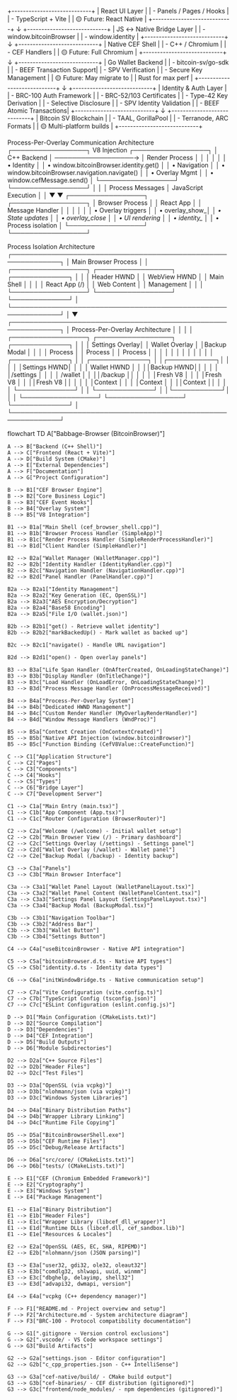 +----------------------------+
|        React UI Layer     |
|  - Panels / Pages / Hooks |
|  - TypeScript + Vite      |
|  🟡 Future: React Native   |
+----------------------------+
            ↓
+----------------------------+
|   JS ↔ Native Bridge Layer |
|  - window.bitcoinBrowser   |
|  - window.identity         |
+----------------------------+
            ↓
+----------------------------+
|     Native CEF Shell       |
|  - C++ / Chromium          |
|  - CEF Handlers            |
|  🟡 Future: Full Chromium  |
+----------------------------+
            ↓
+----------------------------+
|   Go Wallet Backend        |
|  - bitcoin-sv/go-sdk       |
|  - BEEF Transaction Support|
|  - SPV Verification        |
|  - Secure Key Management   |
|  🟡 Future: May migrate to |
|     Rust for max perf      |
+----------------------------+
            ↓
+----------------------------+
| Identity & Auth Layer      |
|  - BRC-100 Auth Framework  |
|  - BRC-52/103 Certificates |
|  - Type-42 Key Derivation  |
|  - Selective Disclosure    |
|  - SPV Identity Validation |
|  - BEEF Atomic Transactions|
+----------------------------+
            ↓
+----------------------------+
| Bitcoin SV Blockchain      |
|  - TAAL, GorillaPool       |
|  - Terranode, ARC Formats  |
|  🟡 Multi-platform builds  |
+----------------------------+



Process-Per-Overlay Communication Architecture
┌─────────────────┐    V8 Injection    ┌─────────────────┐
│   C++ Backend   │ ──────────────────→ │  Render Process │
│                 │                     │                 │
│ • Identity      │                     │ • window.bitcoinBrowser.identity.get() │
│ • Navigation    │                     │ • window.bitcoinBrowser.navigation.navigate() │
│ • Overlay Mgmt  │                     │ • window.cefMessage.send() │
└─────────────────┘                     └─────────────────┘
         │                                        │
         │ Process Messages                       │ JavaScript Execution
         │                                        │
         ▼                                        ▼
┌─────────────────┐                     ┌─────────────────┐
│ Browser Process │                     │   React App     │
│ Message Handler │                     │                 │
│                 │                     │ • Overlay triggers │
│ • overlay_show_*│                     │ • State updates  │
│ • overlay_close │                     │ • UI rendering   │
│ • identity_*    │                     │ • Process isolation │
└─────────────────┘                     └─────────────────┘

Process Isolation Architecture
┌─────────────────────────────────────────────────────────────┐
│                    Main Browser Process                     │
│  ┌─────────────────┐  ┌─────────────────┐  ┌─────────────┐  │
│  │   Header HWND   │  │  WebView HWND   │  │ Main Shell  │  │
│  │ React App (/)   │  │ Web Content     │  │ Management  │  │
│  └─────────────────┘  └─────────────────┘  └─────────────┘  │
└─────────────────────────────────────────────────────────────┘
                              │
                              ▼
┌─────────────────────────────────────────────────────────────┐
│              Process-Per-Overlay Architecture               │
│                                                             │
│  ┌─────────────────┐  ┌─────────────────┐  ┌─────────────┐  │
│  │ Settings Overlay│  │  Wallet Overlay │  │Backup Modal │  │
│  │   Process       │  │    Process      │  │   Process   │  │
│  │                 │  │                 │  │             │  │
│  │ ┌─────────────┐ │  │ ┌─────────────┐ │  │┌───────────┐│  │
│  │ │Settings HWND│ │  │ │ Wallet HWND │ │  ││Backup HWND││  │
│  │ │/settings    │ │  │ │ /wallet     │ │  ││/backup    ││  │
│  │ │Fresh V8     │ │  │ │Fresh V8     │ │  ││Fresh V8   ││  │
│  │ │Context      │ │  │ │Context      │ │  ││Context    ││  │
│  │ └─────────────┘ │  │ └─────────────┘ │  │└───────────┘│  │
│  └─────────────────┘  └─────────────────┘  └─────────────┘  │
└─────────────────────────────────────────────────────────────┘



flowchart TD
    A["Babbage-Browser (BitcoinBrowser)"]

    A --> B["Backend (C++ Shell)"]
    A --> C["Frontend (React + Vite)"]
    A --> D["Build System (CMake)"]
    A --> E["External Dependencies"]
    A --> F["Documentation"]
    A --> G["Project Configuration"]

    B --> B1["CEF Browser Engine"]
    B --> B2["Core Business Logic"]
    B --> B3["CEF Event Hooks"]
    B --> B4["Overlay System"]
    B --> B5["V8 Integration"]

    B1 --> B1a["Main Shell (cef_browser_shell.cpp)"]
    B1 --> B1b["Browser Process Handler (SimpleApp)"]
    B1 --> B1c["Render Process Handler (SimpleRenderProcessHandler)"]
    B1 --> B1d["Client Handler (SimpleHandler)"]

    B2 --> B2a["Wallet Manager (WalletManager.cpp)"]
    B2 --> B2b["Identity Handler (IdentityHandler.cpp)"]
    B2 --> B2c["Navigation Handler (NavigationHandler.cpp)"]
    B2 --> B2d["Panel Handler (PanelHandler.cpp)"]

    B2a --> B2a1["Identity Management"]
    B2a --> B2a2["Key Generation (EC, OpenSSL)"]
    B2a --> B2a3["AES Encryption/Decryption"]
    B2a --> B2a4["Base58 Encoding"]
    B2a --> B2a5["File I/O (wallet.json)"]

    B2b --> B2b1["get() - Retrieve wallet identity"]
    B2b --> B2b2["markBackedUp() - Mark wallet as backed up"]

    B2c --> B2c1["navigate() - Handle URL navigation"]

    B2d --> B2d1["open() - Open overlay panels"]

    B3 --> B3a["Life Span Handler (OnAfterCreated, OnLoadingStateChange)"]
    B3 --> B3b["Display Handler (OnTitleChange)"]
    B3 --> B3c["Load Handler (OnLoadError, OnLoadingStateChange)"]
    B3 --> B3d["Process Message Handler (OnProcessMessageReceived)"]

    B4 --> B4a["Process-Per-Overlay System"]
    B4 --> B4b["Dedicated HWND Management"]
    B4 --> B4c["Custom Render Handler (MyOverlayRenderHandler)"]
    B4 --> B4d["Window Message Handlers (WndProc)"]

    B5 --> B5a["Context Creation (OnContextCreated)"]
    B5 --> B5b["Native API Injection (window.bitcoinBrowser)"]
    B5 --> B5c["Function Binding (CefV8Value::CreateFunction)"]

    C --> C1["Application Structure"]
    C --> C2["Pages"]
    C --> C3["Components"]
    C --> C4["Hooks"]
    C --> C5["Types"]
    C --> C6["Bridge Layer"]
    C --> C7["Development Server"]

    C1 --> C1a["Main Entry (main.tsx)"]
    C1 --> C1b["App Component (App.tsx)"]
    C1 --> C1c["Router Configuration (BrowserRouter)"]

    C2 --> C2a["Welcome (/welcome) - Initial wallet setup"]
    C2 --> C2b["Main Browser View (/) - Primary dashboard"]
    C2 --> C2c["Settings Overlay (/settings) - Settings panel"]
    C2 --> C2d["Wallet Overlay (/wallet) - Wallet panel"]
    C2 --> C2e["Backup Modal (/backup) - Identity backup"]

    C3 --> C3a["Panels"]
    C3 --> C3b["Main Browser Interface"]

    C3a --> C3a1["Wallet Panel Layout (WalletPanelLayout.tsx)"]
    C3a --> C3a2["Wallet Panel Content (WalletPanelContent.tsx)"]
    C3a --> C3a3["Settings Panel Layout (SettingsPanelLayout.tsx)"]
    C3a --> C3a4["Backup Modal (BackupModal.tsx)"]

    C3b --> C3b1["Navigation Toolbar"]
    C3b --> C3b2["Address Bar"]
    C3b --> C3b3["Wallet Button"]
    C3b --> C3b4["Settings Button"]

    C4 --> C4a["useBitcoinBrowser - Native API integration"]

    C5 --> C5a["bitcoinBrowser.d.ts - Native API types"]
    C5 --> C5b["identity.d.ts - Identity data types"]

    C6 --> C6a["initWindowBridge.ts - Native communication setup"]

    C7 --> C7a["Vite Configuration (vite.config.ts)"]
    C7 --> C7b["TypeScript Config (tsconfig.json)"]
    C7 --> C7c["ESLint Configuration (eslint.config.js)"]

    D --> D1["Main Configuration (CMakeLists.txt)"]
    D --> D2["Source Compilation"]
    D --> D3["Dependencies"]
    D --> D4["CEF Integration"]
    D --> D5["Build Outputs"]
    D --> D6["Module Subdirectories"]

    D2 --> D2a["C++ Source Files"]
    D2 --> D2b["Header Files"]
    D2 --> D2c["Test Files"]

    D3 --> D3a["OpenSSL (via vcpkg)"]
    D3 --> D3b["nlohmann/json (via vcpkg)"]
    D3 --> D3c["Windows System Libraries"]

    D4 --> D4a["Binary Distribution Paths"]
    D4 --> D4b["Wrapper Library Linking"]
    D4 --> D4c["Runtime File Copying"]

    D5 --> D5a["BitcoinBrowserShell.exe"]
    D5 --> D5b["CEF Runtime Files"]
    D5 --> D5c["Debug/Release Artifacts"]

    D6 --> D6a["src/core/ (CMakeLists.txt)"]
    D6 --> D6b["tests/ (CMakeLists.txt)"]

    E --> E1["CEF (Chromium Embedded Framework)"]
    E --> E2["Cryptography"]
    E --> E3["Windows System"]
    E --> E4["Package Management"]

    E1 --> E1a["Binary Distribution"]
    E1 --> E1b["Header Files"]
    E1 --> E1c["Wrapper Library (libcef_dll_wrapper)"]
    E1 --> E1d["Runtime DLLs (libcef.dll, cef_sandbox.lib)"]
    E1 --> E1e["Resources & Locales"]

    E2 --> E2a["OpenSSL (AES, EC, SHA, RIPEMD)"]
    E2 --> E2b["nlohmann/json (JSON parsing)"]

    E3 --> E3a["user32, gdi32, ole32, oleaut32"]
    E3 --> E3b["comdlg32, shlwapi, uuid, winmm"]
    E3 --> E3c["dbghelp, delayimp, shell32"]
    E3 --> E3d["advapi32, dwmapi, version"]

    E4 --> E4a["vcpkg (C++ dependency manager)"]

    F --> F1["README.md - Project overview and setup"]
    F --> F2["Architecture.md - System architecture diagram"]
    F --> F3["BRC-100 - Protocol compatibility documentation"]

    G --> G1[".gitignore - Version control exclusions"]
    G --> G2[".vscode/ - VS Code workspace settings"]
    G --> G3["Build Artifacts"]

    G2 --> G2a["settings.json - Editor configuration"]
    G2 --> G2b["c_cpp_properties.json - C++ IntelliSense"]

    G3 --> G3a["cef-native/build/ - CMake build output"]
    G3 --> G3b["cef-binaries/ - CEF distribution (gitignored)"]
    G3 --> G3c["frontend/node_modules/ - npm dependencies (gitignored)"]
